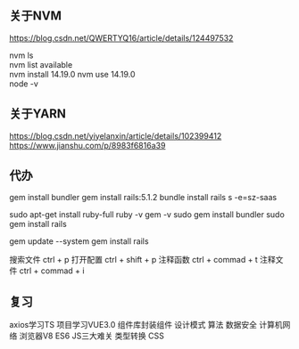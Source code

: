 ## 关于NVM
https://blog.csdn.net/QWERTYQ16/article/details/124497532

nvm ls                     
nvm list available        
nvm install 14.19.0 
nvm use 14.19.0           
node -v


## 关于YARN
https://blog.csdn.net/yiyelanxin/article/details/102399412
https://www.jianshu.com/p/8983f6816a39


## 代办

gem install bundler
gem install rails:5.1.2
bundle install
rails s -e=sz-saas



sudo apt-get install ruby-full
ruby -v
gem -v
sudo gem install bundler
sudo gem install rails


gem update --system
gem install rails


搜索文件 ctrl + p
打开配置 ctrl + shift + p
注释函数 ctrl + commad + t
注释文件 ctrl + commad + i


## 复习

axios学习TS 
项目学习VUE3.0
组件库封装组件
设计模式
算法
数据安全
计算机网络
浏览器V8
ES6
JS三大难关
类型转换
CSS